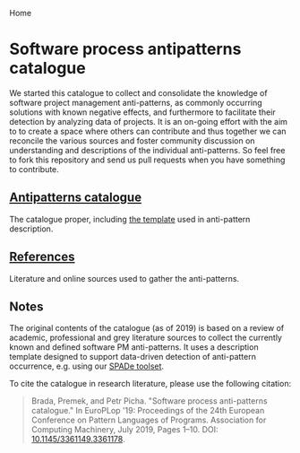 Home
# Software process antipatterns catalogue

We started this catalogue to collect and consolidate the knowledge of software project management anti-patterns, as commonly occurring solutions with known negative effects, and furthermore to facilitate their detection by analyzing data of projects.  It is an on-going effort with the aim to to create a space where others can contribute and thus together we can reconcile the various sources and foster community discussion on understanding and descriptions of the individual anti-patterns. So feel free to fork this repository and send us pull requests when you have something to contribute.

## [Antipatterns catalogue](Antipatterns_catalogue.md)

The catalogue proper, including [the template](catalogue/template.md) used in anti-pattern description.

## [References](References.md)

Literature and online sources used to gather the anti-patterns.

## Notes

The original contents of the catalogue (as of 2019) is based on a review of academic, professional and grey literature sources to collect the currently known and defined software PM anti-patterns.  It uses a description template designed to support data-driven detection of anti-pattern occurrence, e.g. using our [SPADe toolset](https://github.com/ReliSA/SPADe). 

To cite the catalogue in research literature, please use the following citation: 

> Brada, Premek, and Petr Picha. "Software process anti-patterns catalogue." In EuroPLop '19: Proceedings of the 24th European Conference on Pattern Languages of Programs. Association for Computing Machinery, July 2019, Pages 1–10. DOI: [10.1145/3361149.3361178](https://dl.acm.org/doi/abs/10.1145/3361149.3361178).
